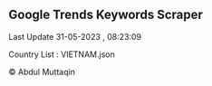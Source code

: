 

## Google Trends Keywords Scraper 
 
Last Update 31-05-2023 , 08:23:09

Country List :
VIETNAM.json



© Abdul Muttaqin 
